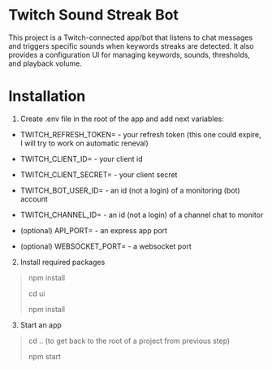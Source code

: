 # Twitch Sound Streak Bot

This project is a Twitch-connected app/bot that listens to chat messages and triggers specific sounds when keywords streaks are detected. It also provides a configuration UI for managing keywords, sounds, thresholds, and playback volume.

# Installation

1. Create .env file in the root of the app and add next variables:

- TWITCH_REFRESH_TOKEN= - your refresh token (this one could expire, I will try to work on automatic reneval)
- TWITCH_CLIENT_ID= - your client id
- TWITCH_CLIENT_SECRET= - your client secret
- TWITCH_BOT_USER_ID= - an id (not a login) of a monitoring (bot) account
- TWITCH_CHANNEL_ID= - an id (not a login) of a channel chat to monitor

- (optional) API_PORT= - an express app port
- (optional) WEBSOCKET_PORT= - a websocket port

2. Install required packages
> npm install
>
> cd ui
>
> npm install

3. Start an app
> cd .. (to get back to the root of a project from previous step)
>
> npm start